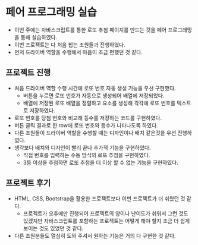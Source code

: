 # 페어 프로그래밍 실습

- 이번 주에는 자바스크립트를 통한 로또 추첨 페이지를 만드는 것을 페어 프로그래밍을 통해 실습하였다.
- 이번 프로젝트는 다 처음 뵙는 조원들과 진행하였다.
- 먼저 드라이버 역할을 수행해서 마음이 조금 편했던 것 같다.

## 프로젝트 진행

- 처음 드라이버 역할 수행 시간에 로또 번호 자동 생성 기능을 우선 구현했다.
    - 버튼을 누르면 로또 번호가 자동으로 생성되어 배열에 저장되었다.
    - 배열에 저장된 로또 배열을 정렬하고 요소를 생성해 각각에 로또 번호를 텍스트로 저장하였다.
- 로또 번호를 당첨 번호와 비교해 등수를 저장하는 코드를 구현하였다.
- 버튼 클릭 결과로 한 row에 로또 번호와 등수가 나타나도록 하였다.
- 다른 조원들이 드라이버 역할을 수행할 때는 디자인이나 배치 같은것을 우선 진행하였다.
- 생각보다 배치와 디자인이 빨리 끝나 추가적 기능을 구현하였다.
    - 직접 번호를 입력하는 수동 방식의 로또 추첨을 구현하였다.
    - 3등 이상을 추첨하면 로또 추첨을 더 이상 할 수 없는 기능을 구현하였다.

## 프로젝트 후기

- HTML, CSS, Bootstrap을 활용한 프로젝트보다 이번 프로젝트가 더 쉬웠던 것 같다.
    - 프로젝트가 오후에만 진행되어 프로젝트의 양이나 난이도가 쉬워서 그런 것도 있겠지만 자바스크립트를 포함하는 프로젝트는 어떻게 해야 할지 조금 더 쉽게 보이는 것도 있었던 것 같다.
- 다른 조원분들도 열심히 도와 주셔서 원하는 기능은 거의 다 구현한 것 같다.